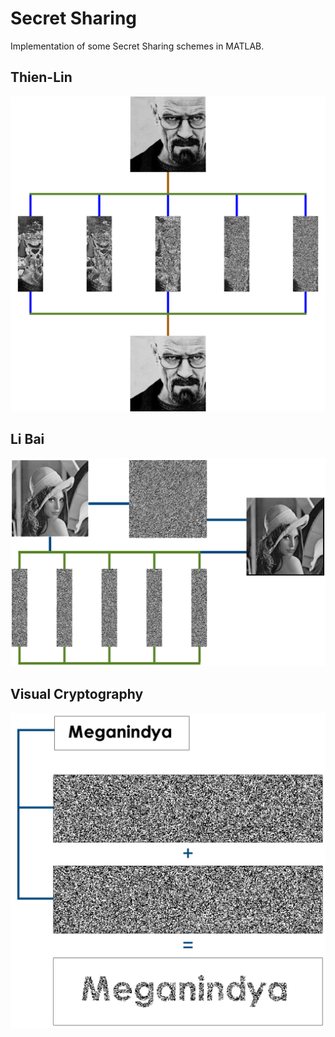 # Secret Sharing

Implementation of some Secret Sharing schemes in MATLAB.

## **Thien-Lin**

![Thien-Lin Demo](thien-lin/demo.png)

## **Li Bai**

![Li Bai Demo](li-bai/demo.png)

## **Visual Cryptography**

![Visual Cryptography Demo](visual-cryptography/demo.png)
